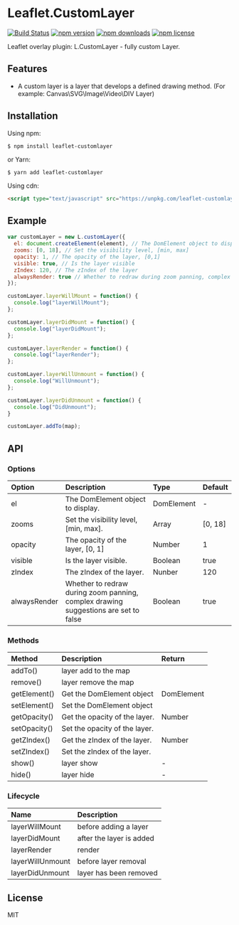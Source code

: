 # Leaflet.CustomLayer

[![Build Status](https://travis-ci.org/iDerekLi/Leaflet.CustomLayer.svg?branch=master)](https://travis-ci.org/iDerekLi/Leaflet.CustomLayer)
[![npm version](https://img.shields.io/npm/v/leaflet-customlayer.svg?style=flat-square)](https://www.npmjs.com/package/leaflet-customlayer)
[![npm downloads](https://img.shields.io/npm/dm/leaflet-customlayer.svg?style=flat-square)](https://www.npmjs.com/package/leaflet-customlayer)
[![npm license](https://img.shields.io/npm/l/leaflet-customlayer.svg?style=flat-square)](https://github.com/iderekli/Leaflet.CustomLayer)

Leaflet overlay plugin: L.CustomLayer - fully custom Layer.

## Features

- A custom layer is a layer that develops a defined drawing method.
  (For example: Canvas\SVG\Image\Video\DIV Layer)

## Installation

Using npm:

```shell
$ npm install leaflet-customlayer
```

or Yarn:

```shell
$ yarn add leaflet-customlayer
```

Using cdn:

```html
<script type="text/javascript" src="https://unpkg.com/leaflet-customlayer@1.0.0/dist/Leaflet.CustomLayer.js"></script>
```

## Example

```javascript
var customLayer = new L.customLayer({
  el: document.createElement(element), // The DomElement object to display
  zooms: [0, 18], // Set the visibility level, [min, max]
  opacity: 1, // The opacity of the layer, [0,1]
  visible: true, // Is the layer visible
  zIndex: 120, // The zIndex of the layer 
  alwaysRender: true // Whether to redraw during zoom panning, complex drawing suggestions are set to false
});

customLayer.layerWillMount = function() {
  console.log("layerWillMount");
};

customLayer.layerDidMount = function() {
  console.log("layerDidMount");
};

customLayer.layerRender = function() {
  console.log("layerRender");
};

customLayer.layerWillUnmount = function() {
  console.log("WillUnmount");
};

customLayer.layerDidUnmount = function() {
  console.log("DidUnmount");
}

customLayer.addTo(map);
```

## API

### Options

| Option | Description | Type | Default |
| :------ | :------ | :------ | :------ |
| el | The DomElement object to display. | DomElement | - |
| zooms | Set the visibility level, [min, max]. | Array | [0, 18] |
| opacity | The opacity of the layer, [0, 1] | Number | 1 |
| visible | Is the layer visible. | Boolean | true |
| zIndex | The zIndex of the layer. | Nunber | 120 |
| alwaysRender | Whether to redraw during zoom panning, complex drawing suggestions are set to false | Boolean | true |

### Methods

| Method | Description | Return |
| :------ | :------ | :------ |
| addTo() | layer add to the map  |  |
| remove() | layer remove the map  |  |
| getElement() | Get the DomElement object | DomElement |
| setElement() | Set the DomElement object |  |
| getOpacity() | Get the opacity of the layer. | Number |
| setOpacity() | Set the opacity of the layer. |  |
| getZIndex() | Get the zIndex of the layer. | Number |
| setZIndex() | Set the zIndex of the layer. |  |
| show() | layer show | - |
| hide() | layer hide | - |

### Lifecycle

| Name | Description |
| :------ | :------ |
| layerWillMount | before adding a layer |
| layerDidMount | after the layer is added |
| layerRender | render |
| layerWillUnmount | before layer removal |
| layerDidUnmount | layer has been removed |

## License

MIT
